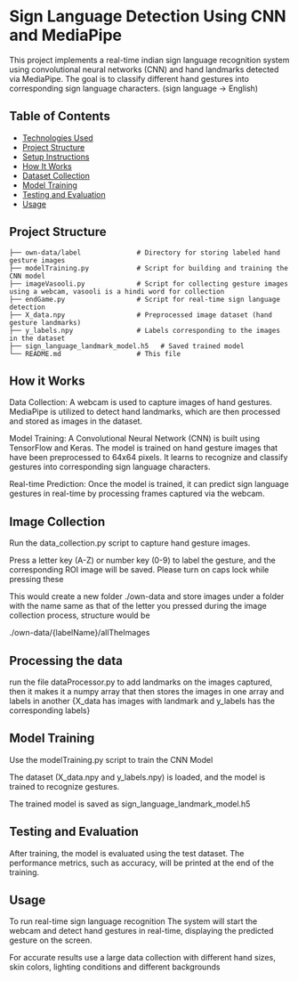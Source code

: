 # Sign Language Detection Using CNN and MediaPipe

This project implements a real-time indian sign language recognition system using convolutional neural networks (CNN) and hand landmarks detected via MediaPipe. The goal is to classify different hand gestures into corresponding sign language characters. (sign language -> English)

## Table of Contents
- [Technologies Used](#technologies-used)
- [Project Structure](#project-structure)
- [Setup Instructions](#setup-instructions)
- [How It Works](#how-it-works)
- [Dataset Collection](#dataset-collection)
- [Model Training](#model-training)
- [Testing and Evaluation](#testing-and-evaluation)
- [Usage](#usage)

## Project Structure
```
├── own-data/label              # Directory for storing labeled hand gesture images
├── modelTraining.py            # Script for building and training the CNN model
├── imageVasooli.py             # Script for collecting gesture images using a webcam, vasooli is a hindi word for collection
├── endGame.py                  # Script for real-time sign language detection
├── X_data.npy                  # Preprocessed image dataset (hand gesture landmarks)
├── y_labels.npy                # Labels corresponding to the images in the dataset
├── sign_language_landmark_model.h5   # Saved trained model
└── README.md                   # This file
```

## How it Works

Data Collection: A webcam is used to capture images of hand gestures. MediaPipe is utilized to detect hand landmarks, which are then processed and stored as images in the dataset.

Model Training: A Convolutional Neural Network (CNN) is built using TensorFlow and Keras. The model is trained on hand gesture images that have been preprocessed to 64x64 pixels. It learns to recognize and classify gestures into corresponding sign language characters.

Real-time Prediction: Once the model is trained, it can predict sign language gestures in real-time by processing frames captured via the webcam.

## Image Collection
Run the data_collection.py script to capture hand gesture images.

Press a letter key (A-Z) or number key (0-9) to label the gesture, and the corresponding ROI image will be saved. Please turn on caps lock while pressing these 

This would create a new folder ./own-data and store images under a folder with the name same as that of the letter you pressed during the image collection process, structure would be 

./own-data/{labelName}/allTheImages

## Processing the data
run the file dataProcessor.py to add landmarks on the images captured, then it makes it a numpy array that then stores the images in one array and labels in another {X_data has images with landmark and y_labels has the corresponding labels}

## Model Training

Use the modelTraining.py script to train the CNN Model

The dataset (X_data.npy and y_labels.npy) is loaded, and the model is trained to recognize gestures.

The trained model is saved as sign_language_landmark_model.h5

## Testing and Evaluation
After training, the model is evaluated using the test dataset. The performance metrics, such as accuracy, will be printed at the end of the training.

## Usage
To run real-time sign language recognition 
The system will start the webcam and detect hand gestures in real-time, displaying the predicted gesture on the screen.

For accurate results use a large data collection with different hand sizes, skin colors, lighting conditions and different backgrounds

